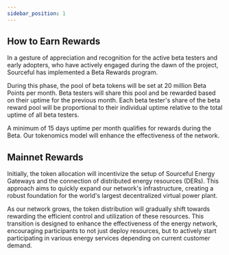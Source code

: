 ```yaml
---
sidebar_position: 1
---
```


## How to Earn Rewards

In a gesture of appreciation and recognition for the active beta testers and early adopters, who have actively engaged during the dawn of the project, Sourceful has implemented a Beta Rewards program.


During this phase, the pool of beta tokens will be set at 20 million Beta Points per month. Beta testers will share this pool and be rewarded based on their uptime for the previous month. Each beta tester's share of the beta reward pool will be proportional to their individual uptime relative to the total uptime of all beta testers.


A minimum of 15 days uptime per month qualifies for rewards during the Beta.
Our tokenomics model will enhance the effectiveness of the network.

## Mainnet Rewards

Initially, the token allocation will incentivize the setup of Sourceful Energy Gateways and the connection of distributed energy resources (DERs). This approach aims to quickly expand our network's infrastructure, creating a robust foundation for the world's largest decentralized virtual power plant.

As our network grows, the token distribution will gradually shift towards rewarding the efficient control and utilization of these resources. This transition is designed to enhance the effectiveness of the energy network, encouraging participants to not just deploy resources, but to actively start participating in various energy services depending on current customer demand.
